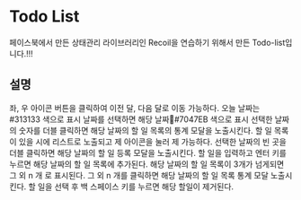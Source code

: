 # Todo List

페이스북에서 만든 상태관리 라이브러리인 Recoil을 연습하기 위해서 만든 Todo-list입니다.!!!


## 설명
좌, 우 아이콘 버튼을 클릭하여 이전 달, 다음 달로 이동 가능하다.
오늘 날짜는 #313133 색으로 표시
날짜를 선택하면 해당 날짜#7047EB 색으로 표시
선택한 날짜의 숫자를 더블 클릭하면 해당 날짜의 할 일 목록의 통계 모달을 노출시킨다.
할 일 목록이 있을 시에 리스트로 노출되고 제 아이콘을 눌러 제 가능하다.
선택한 날짜의 빈 곳을 더블 클릭하면 해당 날짜의 할 일 등록 모달을 노출시킨다.
할 일을 입력하고 엔터 키를 누르면 해당 날짜의 할 일 목록에 추가된다.
해당 날짜의 할 일 목록이 3개가 넘게되면 그 외 n 개 로 표시된다.
그 외 n 개를 클릭하면 해당 날짜의 할 일 목록 통계 모달 노출시킨다.
할 일을 선택 후 백 스페이스 키를 누르면 해당 할일이 제거된다.

